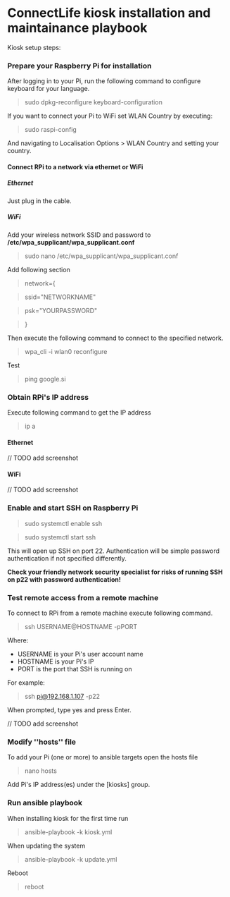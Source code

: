 # ConnectLife kiosk installation and maintainance playbook

Kiosk setup steps:

### Prepare your Raspberry Pi for installation

After logging in to your Pi, run the following command to configure keyboard for your language.

> sudo dpkg-reconfigure keyboard-configuration

If you want to connect your Pi to WiFi set WLAN Country by executing:

> sudo raspi-config

And navigating to Localisation Options > WLAN Country and setting your country.


#### Connect RPi to a network via ethernet or WiFi

##### Ethernet

Just plug in the cable.

##### WiFi

Add your wireless network SSID and password to **/etc/wpa\_supplicant/wpa\_supplicant.conf**

> sudo nano /etc/wpa\_supplicant/wpa\_supplicant.conf

Add following section

> network={

> ssid="NETWORKNAME"

> psk="YOURPASSWORD"

> }

Then execute the following command to connect to the specified network.

> wpa\_cli -i wlan0 reconfigure

Test

> ping google.si

### Obtain RPi's IP address

Execute following command to get the IP address

> ip a

#### Ethernet

// TODO add screenshot

#### WiFi

// TODO add screenshot

### Enable and start SSH on Raspberry Pi

> sudo systemctl enable ssh

> sudo systemctl start ssh

This will open up SSH on port 22.
Authentication will be simple password authentication if not specified differently.

**Check your friendly network security specialist for risks of running SSH on p22 with password authentication!**


### Test remote access from a remote machine

To connect to RPi from a remote machine execute following command.

> ssh USERNAME@HOSTNAME -pPORT

Where:

- USERNAME is your Pi's user account name
- HOSTNAME is your Pi's IP
- PORT is the port that SSH is running on

For example:

> ssh pi@192.168.1.107 -p22

When prompted, type yes and press Enter.

// TODO add screenshot

### Modify ''hosts'' file

To add your Pi (one or more) to ansible targets open the hosts file

> nano hosts

Add Pi's IP address(es) under the [kiosks] group.

### Run ansible playbook

When installing kiosk for the first time run

> ansible-playbook -k kiosk.yml

When updating the system 


> ansible-playbook -k update.yml

Reboot

> reboot

